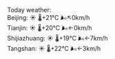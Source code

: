 Today weather:  
Beijing: ☀️ 🌡️+21°C 🌬️↖0km/h  
Tianjin: ☀️ 🌡️+20°C 🌬️←0km/h  
Shijiazhuang: ☀️ 🌡️+19°C 🌬️←7km/h  
Tangshan: ☀️ 🌡️+22°C 🌬️←3km/h  
